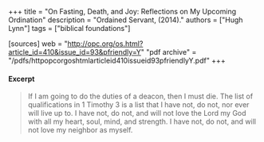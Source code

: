 +++
title = "On Fasting, Death, and Joy: Reflections on My Upcoming Ordination"
description = "Ordained Servant, (2014)."
authors = ["Hugh Lynn"]
tags = ["biblical foundations"]

[sources]
web = "http://opc.org/os.html?article_id=410&issue_id=93&pfriendly=Y"
"pdf archive" = "/pdfs/httpopcorgoshtmlarticleid410issueid93pfriendlyY.pdf"
+++

#### Excerpt

> If I am going to do the duties of a deacon, then I must die. The list of qualifications in 1 Timothy 3 is a list that I have not, do not, nor ever will live up to. I have not, do not, and will not love the Lord my God with all my heart, soul, mind, and strength. I have not, do not, and will not love my neighbor as myself.

